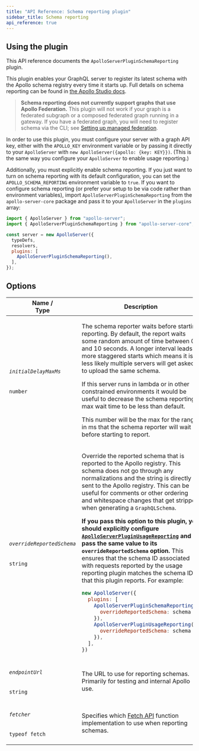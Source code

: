 ```yaml
---
title: "API Reference: Schema reporting plugin"
sidebar_title: Schema reporting
api_reference: true
---
```


## Using the plugin

This API reference documents the `ApolloServerPluginSchemaReporting` plugin.

This plugin enables your GraphQL server to register its latest schema with the Apollo schema registry every time it starts up. Full details on schema reporting can be found in [the Apollo Studio docs](https://www.apollographql.com/docs/studio/schema/schema-reporting/).

> **Schema reporting does not currently support graphs that use Apollo Federation.** This plugin will not work if your graph is a federated subgraph or a composed federated graph running in a gateway. If you have a federated graph, you will need to register schema via the CLI; see [Setting up managed federation](https://www.apollographql.com/docs/studio/managed-federation/setup/).

In order to use this plugin, you must configure your server with a graph API key, either with the `APOLLO_KEY` environment variable or by passing it directly to your `ApolloServer` with `new ApolloServer({apollo: {key: KEY}})`. (This is the same way you configure your `ApolloServer` to enable usage reporting.)

Additionally, you must explicitly enable schema reporting. If you just want to turn on schema reporting with its default configuration, you can set the `APOLLO_SCHEMA_REPORTING` environment variable to `true`. If you want to configure schema reporting (or prefer your setup to be via code rather than environment variables), import `ApolloServerPluginSchemaReporting` from the `apollo-server-core` package and pass it to your `ApolloServer` in the `plugins` array:

```js
import { ApolloServer } from "apollo-server";
import { ApolloServerPluginSchemaReporting } from "apollo-server-core";

const server = new ApolloServer({
  typeDefs,
  resolvers,
  plugins: [
    ApolloServerPluginSchemaReporting(),
  ],
});
```

## Options

<table class="field-table">
  <thead>
    <tr>
      <th>Name /<br/>Type</th>
      <th>Description</th>
    </tr>
  </thead>

<tbody>

<tr>
<td>


###### `initialDelayMaxMs`

`number`
</td>
<td>

The schema reporter waits before starting reporting. By default, the report waits some random amount of time between 0 and 10 seconds. A longer interval leads to more staggered starts which means it is less likely multiple servers will get asked to upload the same schema.

If this server runs in lambda or in other constrained environments it would be useful to decrease the schema reporting max wait time to be less than default.

This number will be the max for the range in ms that the schema reporter will wait before starting to report.
</td>
</tr>

<tr>
<td>

###### `overrideReportedSchema`

`string`
</td>
<td>

Override the reported schema that is reported to the Apollo registry. This schema does not go through any normalizations and the string is directly sent to the Apollo registry. This can be useful for comments or other ordering and whitespace changes that get stripped when generating a `GraphQLSchema`.

**If you pass this option to this plugin, you should explicitly configure [`ApolloServerPluginUsageReporting`](./usage-reporting/#overridereportedschema) and pass the same value to its `overrideReportedSchema` option.** This ensures that the schema ID associated with requests reported by the usage reporting plugin matches the schema ID that this plugin reports. For example:

```js
new ApolloServer({
  plugins: [
    ApolloServerPluginSchemaReporting({
      overrideReportedSchema: schema
    }),
    ApolloServerPluginUsageReporting({
      overrideReportedSchema: schema
    }),
  ],
})
```
</td>
</tr>

<tr>
<td>

###### `endpointUrl`

`string`
</td>
<td>

The URL to use for reporting schemas. Primarily for testing and internal Apollo use.
</td>
</tr>

<tr>
<td>

###### `fetcher`

`typeof fetch`
</td>
<td>

Specifies which [Fetch API](https://developer.mozilla.org/en-US/docs/Web/API/Fetch_API) function implementation to use when reporting schemas.
</td>
</tr>

</tbody>
</table>
